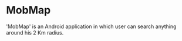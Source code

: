 MobMap
======

'MobMap' is an Android application in which user can search anything around his 2 Km radius.
